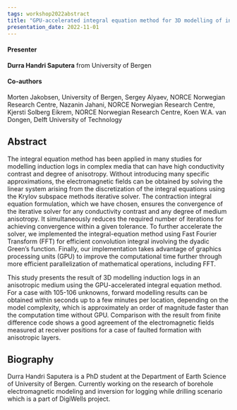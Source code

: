 ```yaml
---
tags: workshop2022abstract
title: "GPU-accelerated integral equation method for 3D modelling of induction logs (Durra Handri Saputera, University of Bergen)"
presentation_date: 2022-11-01
---
```

#### Presenter
**Durra Handri Saputera** from University of Bergen
#### Co-authors
Morten Jakobsen, University of Bergen, Sergey Alyaev, NORCE Norwegian Research Centre, Nazanin Jahani, NORCE Norwegian Research Centre, Kjersti Solberg Eikrem, NORCE Norwegian Research Centre,  Koen W.A. van Dongen, Delft University of Technology
## Abstract
The integral equation method has been applied in many studies for modelling induction logs in complex media that can have high conductivity contrast and degree of anisotropy. Without introducing many specific approximations, the electromagnetic fields can be obtained by solving the linear system arising from the discretization of the integral equations using the Krylov subspace methods iterative solver. The contraction integral equation formulation, which we have chosen, ensures the convergence of the iterative solver for any conductivity contrast and any degree of medium anisotropy. It simultaneously reduces the required number of iterations for achieving convergence within a given tolerance. To further accelerate the solver, we implemented the integral-equation method using Fast Fourier Transform (FFT) for efficient convolution integral involving the dyadic Green’s function. Finally, our implementation takes advantage of graphics processing units (GPU) to improve the computational time further through more efficient parallelization of mathematical operations, including FFT.

This study presents the result of 3D modelling induction logs in an anisotropic medium using the GPU-accelerated integral equation method. For a case with 105-106 unknowns, forward modelling results can be obtained within seconds up to a few minutes per location, depending on the model complexity, which is approximately an order of magnitude faster than the computation time without GPU. Comparison with the result from finite difference code shows a good agreement of the electromagnetic fields measured at receiver positions for a case of faulted formation with anisotropic layers.
## Biography
Durra Handri Saputera is a PhD student at the Department of Earth Science of University of Bergen. Currently working on the research of borehole electromagnetic modeling and inversion for logging while drilling scenario which is a part of DigiWells project.